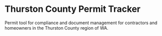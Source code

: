 # Thurston County Permit Tracker
Permit tool for compliance and document management for contractors and homeowners in the Thurston County region of WA.

